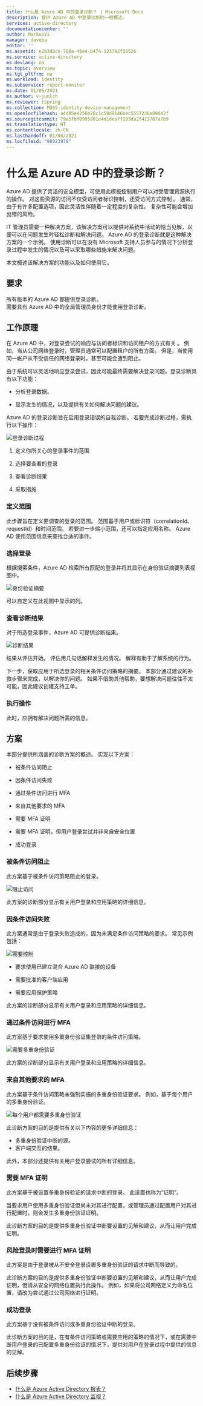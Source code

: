 ```yaml
---
title: 什么是 Azure AD 中的登录诊断？ | Microsoft Docs
description: 提供 Azure AD 中登录诊断的一般概述。
services: active-directory
documentationcenter: ''
author: MarkusVi
manager: daveba
editor: ''
ms.assetid: e2b3d8ce-708a-46e4-b474-123792f35526
ms.service: active-directory
ms.devlang: na
ms.topic: overview
ms.tgt_pltfrm: na
ms.workload: identity
ms.subservice: report-monitor
ms.date: 01/05/2021
ms.author: v-junlch
ms.reviewer: tspring
ms.collection: M365-identity-device-management
ms.openlocfilehash: a4d95e4256b28c1c59d9146bec5557236e09642f
ms.sourcegitcommit: 79a5fbf0995801e4d1dea7f293da2f413787a7b9
ms.translationtype: HT
ms.contentlocale: zh-CN
ms.lasthandoff: 01/08/2021
ms.locfileid: "98023978"
---
```

# <a name="what-is-sign-in-diagnostic-in-azure-ad"></a>什么是 Azure AD 中的登录诊断？

Azure AD 提供了灵活的安全模型，可使用此模板控制用户可以对受管理资源执行的操作。 对这些资源的访问不仅受访问者标识控制，还受访问方式控制 。 通常，由于有许多配置选项，因此灵活性伴随着一定程度的复杂性。 复杂性可能会增加出错的风险。

IT 管理员需要一种解决方案，该解决方案可以提供对系统中活动的恰当见解，以便可以在问题发生时轻松诊断和解决问题。 Azure AD 的登录诊断就是这种解决方案的一个示例。 使用诊断可以在没有 Microsoft 支持人员参与的情况下分析登录过程中发生的情况以及可以采取哪些措施来解决问题。

本文概述该解决方案的功能以及如何使用它。


## <a name="requirements"></a>要求

所有版本的 Azure AD 都提供登录诊断。<br> 需要具有 Azure AD 中的全局管理员身份才能使用登录诊断。

## <a name="how-it-works"></a>工作原理

在 Azure AD 中，对登录尝试的响应与访问者标识和访问租户的方式有关 。 例如，当从公司网络登录时，管理员通常可以配置租户的所有方面。 但是，当使用同一帐户从不受信任的网络登录时，甚至可能会遭到阻止。
 
由于系统可以灵活地响应登录尝试，因此可能最终需要解决登录问题。登录诊断具有以下功能：

- 分析登录数据。 

- 显示发生的情况，以及提供有关如何解决问题的建议。 

Azure AD 的登录诊断旨在启用登录错误的自我诊断。 若要完成诊断过程，需执行以下操作：

![登录诊断过程](./media/overview-sign-in-diagnostics/process.png)
 
1. 定义你所关心的登录事件的范围

2. 选择要查看的登录

3. 查看诊断结果

4. 采取措施

 
### <a name="define-scope"></a>定义范围

此步骤旨在定义要调查的登录的范围。 范围基于用户或标识符（correlationId、requestId）和时间范围。 若要进一步缩小范围，还可以指定应用名称。 Azure AD 使用范围信息来查找合适的事件。  

### <a name="select-sign-in"></a>选择登录  

根据搜索条件，Azure AD 检索所有匹配的登录并将其显示在身份验证摘要列表视图中。 

![身份验证摘要](./media/overview-sign-in-diagnostics/authentication-summary.png)
 
可以自定义在此视图中显示的列。

### <a name="review-diagnostic"></a>查看诊断结果 

对于所选登录事件，Azure AD 可提供诊断结果。 

![诊断结果](./media/overview-sign-in-diagnostics/diagnostics-results.png)

 
结果从评估开始。 评估用几句话解释发生的情况。 解释有助于了解系统的行为。 

下一步，获取应用于所选登录的相关条件访问策略的摘要。 本部分通过建议的补救步骤来完成，以解决你的问题。 如果不借助其他帮助，要想解决问题往往不太可能，因此建议创建支持工单。 

### <a name="take-action"></a>执行操作 
此时，应拥有解决问题所需的信息。


## <a name="scenarios"></a>方案

本部分提供所涵盖的诊断方案的概述。 实现以下方案： 
 
- 被条件访问阻止

- 因条件访问失败

- 通过条件访问进行 MFA

- 来自其他要求的 MFA

- 需要 MFA 证明

- 需要 MFA 证明，但用户登录尝试并非来自安全位置

- 成功登录


### <a name="blocked-by-conditional-access"></a>被条件访问阻止

此方案基于被条件访问策略阻止的登录。

![阻止访问](./media/overview-sign-in-diagnostics/block-access.png)

此方案的诊断部分显示有关用户登录和应用策略的详细信息。


### <a name="failed-conditional-access"></a>因条件访问失败

此方案通常是由于登录失败造成的，因为未满足条件访问策略的要求。 常见示例包括：

![需要控制](./media/overview-sign-in-diagnostics/require-controls.png)

- 要求使用已建立混合 Azure AD 联接的设备

- 需要批准的客户端应用

- 需要应用保护策略   


此方案的诊断部分显示有关用户登录和应用策略的详细信息。


### <a name="mfa-from-conditional-access"></a>通过条件访问进行 MFA

此方案基于要求使用多重身份验证集登录的条件访问策略。

![需要多重身份验证](./media/overview-sign-in-diagnostics/require-mfa.png)

此方案的诊断部分显示有关用户登录和应用策略的详细信息。



### <a name="mfa-from-other-requirements"></a>来自其他要求的 MFA

此方案基于条件访问策略未强制实施的多重身份验证要求。 例如，基于每个用户的多重身份验证。


![每个用户都需要多重身份验证](./media/overview-sign-in-diagnostics/mfa-per-user.png)


此诊断方案的目的是提供有关以下内容的更多详细信息：

- 多重身份验证中断的源。 
- 客户端交互的结果。

此外，本部分还提供有关用户登录尝试的所有详细信息。 


### <a name="mfa-proof-up-required"></a>需要 MFA 证明

此方案基于被设置多重身份验证的请求中断的登录。 此设置也称为“证明”。

当要求用户使用多重身份验证但尚未对其进行配置，或管理员通过配置用户对其进行配置时，则会发生多重身份验证证明。

此诊断方案的目的是提供多重身份验证中断要设置的见解和建议，从而让用户完成证明。

### <a name="mfa-proof-up-required-from-a-risky-sign-in"></a>风险登录时需要进行 MFA 证明

此方案是由于登录被从不安全登录设置多重身份验证的请求中断而导致的。 

此诊断方案的目的是提供多重身份验证中断要设置的见解和建议，从而让用户完成证明，但请从安全的网络位置执行此操作。 例如，如果将公司网络定义为命名位置，请改为尝试通过公司网络进行证明。


### <a name="successful-sign-in"></a>成功登录

此方案基于没有被条件访问或多重身份验证中断的登录。

此诊断方案的目的是，在有条件访问策略或需要应用的策略的情况下，或在需要中断用户登录的已配置多重身份验证的情况下，提供对用户在登录过程中提供的信息的见解。



## <a name="next-steps"></a>后续步骤

* [什么是 Azure Active Directory 报表？](overview-reports.md)
* [什么是 Azure Active Directory 监视？](overview-monitoring.md)

